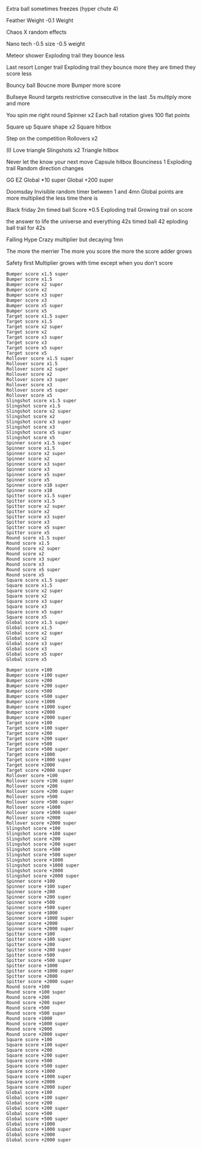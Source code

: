 Extra ball sometimes freezes (hyper chute 4)

Feather Weight
    -0.1 Weight

Chaos
    X random effects

Nano tech
    -0.5 size
    -0.5 weight

Meteor shower
    Exploding trail
        they bounce less

Last resort
    Longer trail
    Exploding trail
        they bounce more
        they are timed
        they score less

Bouncy ball
    Boucne more
    Bumper more score

Bullseye
    Round targets restrictive consecutive in the last .5s multiply more and more

You spin me right round
    Spinner x2
    Each ball rotation gives 100 flat points

Square up
    Square shape x2
    Square hitbox

Step on the competition
    Rollovers x2

(I) Love triangle
    Slingshots x2
    Triangle hitbox

Never let the know your next move
    Capsule hitbox
    Bounciness 1
    Exploding trail
    Random direction changes

GG EZ
    Global *10 super
    Global +200 super

Doomsday
    Invisible random timer between 1 and 4mn
    Global points are more multiplied the less time there is

Black friday
    2m timed ball
    Score *0.5
    Exploding trail
    Growing trail on score

the answer to life the universe and everything
    42s timed ball
    42 eploding ball trail for 42s

Falling Hype
    Crazy multiplier but decaying 1mn

The more the merrier
    The more you score the more the score adder grows

Safety first
    Multiplier grows with time except when you don't score

    Bumper score x1.5 super
    Bumper score x1.5
    Bumper score x2 super
    Bumper score x2
    Bumper score x3 super
    Bumper score x3
    Bumper score x5 super
    Bumper score x5
    Target score x1.5 super
    Target score x1.5
    Target score x2 super
    Target score x2
    Target score x3 super
    Target score x3
    Target score x5 super
    Target score x5
    Rollover score x1.5 super
    Rollover score x1.5
    Rollover score x2 super
    Rollover score x2
    Rollover score x3 super
    Rollover score x3
    Rollover score x5 super
    Rollover score x5
    Slingshot score x1.5 super
    Slingshot score x1.5
    Slingshot score x2 super
    Slingshot score x2
    Slingshot score x3 super
    Slingshot score x3
    Slingshot score x5 super
    Slingshot score x5
    Spinner score x1.5 super
    Spinner score x1.5
    Spinner score x2 super
    Spinner score x2
    Spinner score x3 super
    Spinner score x3
    Spinner score x5 super
    Spinner score x5
    Spinner score x10 super
    Spinner score x10
    Spitter score x1.5 super
    Spitter score x1.5
    Spitter score x2 super
    Spitter score x2
    Spitter score x3 super
    Spitter score x3
    Spitter score x5 super
    Spitter score x5
    Round score x1.5 super
    Round score x1.5
    Round score x2 super
    Round score x2
    Round score x3 super
    Round score x3
    Round score x5 super
    Round score x5
    Square score x1.5 super
    Square score x1.5
    Square score x2 super
    Square score x2
    Square score x3 super
    Square score x3
    Square score x5 super
    Square score x5
    Global score x1.5 super
    Global score x1.5
    Global score x2 super
    Global score x2
    Global score x3 super
    Global score x3
    Global score x5 super
    Global score x5

    Bumper score +100
    Bumper score +100 super
    Bumper score +200
    Bumper score +200 super
    Bumper score +500
    Bumper score +500 super
    Bumper score +1000
    Bumper score +1000 super
    Bumper score +2000
    Bumper score +2000 super
    Target score +100
    Target score +100 super
    Target score +200
    Target score +200 super
    Target score +500
    Target score +500 super
    Target score +1000
    Target score +1000 super
    Target score +2000
    Target score +2000 super
    Rollover score +100
    Rollover score +100 super
    Rollover score +200
    Rollover score +200 super
    Rollover score +500
    Rollover score +500 super
    Rollover score +1000
    Rollover score +1000 super
    Rollover score +2000
    Rollover score +2000 super
    Slingshot score +100
    Slingshot score +100 super
    Slingshot score +200
    Slingshot score +200 super
    Slingshot score +500
    Slingshot score +500 super
    Slingshot score +1000
    Slingshot score +1000 super
    Slingshot score +2000
    Slingshot score +2000 super
    Spinner score +100
    Spinner score +100 super
    Spinner score +200
    Spinner score +200 super
    Spinner score +500
    Spinner score +500 super
    Spinner score +1000
    Spinner score +1000 super
    Spinner score +2000
    Spinner score +2000 super
    Spitter score +100
    Spitter score +100 super
    Spitter score +200
    Spitter score +200 super
    Spitter score +500
    Spitter score +500 super
    Spitter score +1000
    Spitter score +1000 super
    Spitter score +2000
    Spitter score +2000 super
    Round score +100
    Round score +100 super
    Round score +200
    Round score +200 super
    Round score +500
    Round score +500 super
    Round score +1000
    Round score +1000 super
    Round score +2000
    Round score +2000 super
    Square score +100
    Square score +100 super
    Square score +200
    Square score +200 super
    Square score +500
    Square score +500 super
    Square score +1000
    Square score +1000 super
    Square score +2000
    Square score +2000 super
    Global score +100
    Global score +100 super
    Global score +200
    Global score +200 super
    Global score +500
    Global score +500 super
    Global score +1000
    Global score +1000 super
    Global score +2000
    Global score +2000 super